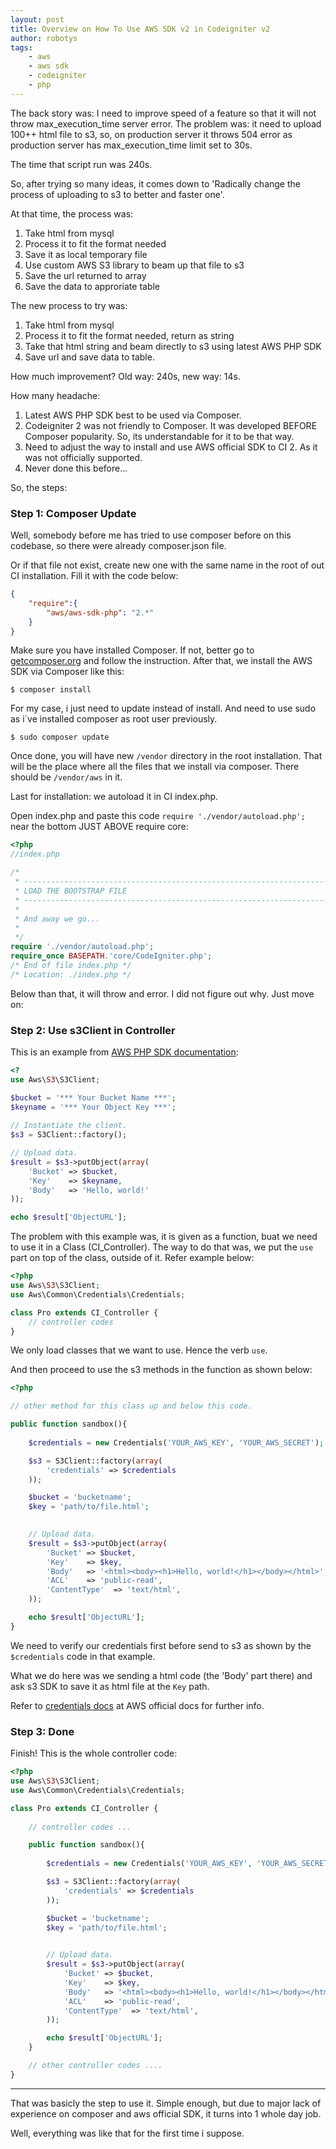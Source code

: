 ```yaml
---
layout: post
title: Overview on How To Use AWS SDK v2 in Codeigniter v2
author: robotys
tags:
    - aws
    - aws sdk
    - codeigniter
    - php
---
```


The back story was: I need to improve speed of a feature so that it will not throw max_execution_time server error. The problem was: it need to upload 100++ html file to s3, so, on production server it throws 504 error as production server has max_execution_time limit set to 30s.

The time that script run was 240s.

So, after trying so many ideas, it comes down to 'Radically change the process of uploading to s3 to better and faster one'.

At that time, the process was:

1. Take html from mysql
1. Process it to fit the format needed
1. Save it as local temporary file
1. Use custom AWS S3 library to beam up that file to s3
1. Save the url returned to array
1. Save the data to approriate table

The new process to try was:

1. Take html from mysql
1. Process it to fit the format needed, return as string
1. Take that html string and beam directly to s3 using latest AWS PHP SDK
1. Save url and save data to table.

How much improvement? Old way: 240s, new way: 14s.

<!--more-->

How many headache:

1. Latest AWS PHP SDK best to be used via Composer.
1. Codeigniter 2 was not friendly to Composer. It was developed BEFORE Composer popularity. So, its understandable for it to be that way.
1. Need to adjust the way to install and use AWS official SDK to CI 2. As it was not officially supported.
1. Never done this before...

So, the steps:

### Step 1: Composer Update

Well, somebody before me has tried to use composer before on this codebase, so there were already composer.json file.

Or if that file not exist, create new one with the same name in the root of out CI installation. Fill it with the code below:

```json
{
	"require":{
		"aws/aws-sdk-php": "2.*"
	}
}
```

Make sure you have installed Composer. If not, better go to [getcomposer.org][1] and follow the instruction. After that, we install the AWS SDK via Composer like this:

```
$ composer install
```

For my case, i just need to update instead of install. And need to use sudo as i`ve installed composer as root user previously.

```
$ sudo composer update
```

Once done, you will have new ```/vendor``` directory in the root installation. That will be the place where all the files that we install via composer. There should be ```/vendor/aws``` in it.

Last for installation: we autoload it in CI index.php.

Open index.php and paste this code ```require './vendor/autoload.php';``` near the bottom JUST ABOVE require core:

```php
<?php
//index.php

/*
 * --------------------------------------------------------------------
 * LOAD THE BOOTSTRAP FILE
 * --------------------------------------------------------------------
 *
 * And away we go...
 *
 */
require './vendor/autoload.php';
require_once BASEPATH.'core/CodeIgniter.php';
/* End of file index.php */
/* Location: ./index.php */
```

Below than that, it will throw and error. I did not figure out why. Just move on:

### Step 2: Use s3Client in Controller

This is an example from [AWS PHP SDK documentation][2]:

```php
<?
use Aws\S3\S3Client;

$bucket = '*** Your Bucket Name ***';
$keyname = '*** Your Object Key ***';
						
// Instantiate the client.
$s3 = S3Client::factory();

// Upload data.
$result = $s3->putObject(array(
    'Bucket' => $bucket,
    'Key'    => $keyname,
    'Body'   => 'Hello, world!'
));

echo $result['ObjectURL'];
```

The problem with this example was, it is given as a function, buat we need to use it in a Class (CI_Controller). The way to do that was, we put the ```use``` part on top of the class, outside of it. Refer example below:

```php
<?php
use Aws\S3\S3Client;
use Aws\Common\Credentials\Credentials;

class Pro extends CI_Controller {
	// controller codes
}
```

We only load classes that we want to use. Hence the verb ```use```.

And then proceed to use the s3 methods in the function as shown below:

```php
<?php

// other method for this class up and below this code.

public function sandbox(){
		
	$credentials = new Credentials('YOUR_AWS_KEY', 'YOUR_AWS_SECRET');

	$s3 = S3Client::factory(array(
	    'credentials' => $credentials
	));

	$bucket = 'bucketname';
	$key = 'path/to/file.html';

							
	// Upload data.
	$result = $s3->putObject(array(
	    'Bucket' => $bucket,
	    'Key'    => $key,
	    'Body'   => '<html><body><h1>Hello, world!</h1></body></html>',
	    'ACL'    => 'public-read',
	    'ContentType'  => 'text/html',
	));

	echo $result['ObjectURL'];
}
```

We need to verify our credentials first before send to s3 as shown by the ```$credentials``` code in that example.

What we do here was we sending a html code (the 'Body' part there) and ask s3 SDK to save it as html file at the ```Key``` path.

Refer to [credentials docs][3] at AWS official docs for further info.

### Step 3: Done

Finish! This is the whole controller code:

```php
<?php
use Aws\S3\S3Client;
use Aws\Common\Credentials\Credentials;

class Pro extends CI_Controller {
	
	// controller codes ...

	public function sandbox(){
			
		$credentials = new Credentials('YOUR_AWS_KEY', 'YOUR_AWS_SECRET');

		$s3 = S3Client::factory(array(
		    'credentials' => $credentials
		));

		$bucket = 'bucketname';
		$key = 'path/to/file.html';

								
		// Upload data.
		$result = $s3->putObject(array(
		    'Bucket' => $bucket,
		    'Key'    => $key,
		    'Body'   => '<html><body><h1>Hello, world!</h1></body></html>',
		    'ACL'    => 'public-read',
		    'ContentType'  => 'text/html',
		));

		echo $result['ObjectURL'];
	}

	// other controller codes ....
}
```

----------------

That was basicly the step to use it. Simple enough, but due to major lack of experience on composer and aws official SDK, it turns into 1 whole day job.

Well, everything was like that for the first time i suppose.


[1]: https://getcomposer.org/ 'Composer Main Page'
[2]: http://docs.aws.amazon.com/AmazonS3/latest/dev/UploadObjSingleOpPHP.html 'AWS S3 Example'
[3]: http://docs.aws.amazon.com/aws-sdk-php/v2/guide/credentials.html#factory-credentials 'AWS Credentials Docs'
